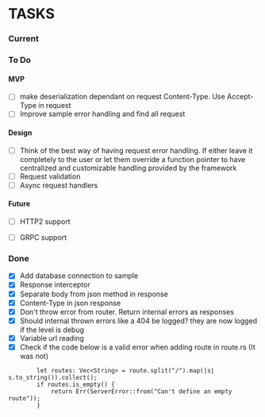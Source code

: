 
# TASKS

### Current

### To Do 

#### MVP

- [ ] make deserialization dependant on request Content-Type. Use Accept-Type in request
- [ ] Improve sample error handling and find all request

#### Design

- [ ] Think of the best way of having request error handling. If either leave it completely to the 
user or let them override a function pointer to have centralized and customizable handling provided by the framework
- [ ] Request validation
- [ ] Async request handlers

#### Future

- [ ] HTTP2 support
- [ ] GRPC support


### Done

- [x] Add database connection to sample
- [x] Response interceptor
- [x] Separate body from json method in response
- [x] Content-Type in json response
- [x] Don't throw error from router. Return internal errors as responses
- [x] Should internal thrown errors like a 404 be logged? they are now logged if the level is debug
- [x] Variable url reading
- [x] Check if the code below is a valid error when adding route in route.rs (It was not)
```
        let routes: Vec<String> = route.split("/").map(|s| s.to_string()).collect();
        if routes.is_empty() {
            return Err(ServerError::from("Can't define an empty route"));
        }
```
